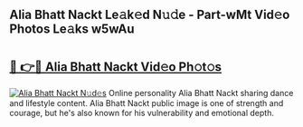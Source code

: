 ## Alia Bhatt Nackt Le𝚊k𝚎d N𝚞𝚍e - Part-wMt Vid𝚎o Photos Le𝚊ks w5wAu

# <h2><a href="http://fb2pa1.evod.top/?m=Alia+Bhatt+Nackt">🔗 👉🔴 Alia Bhatt Nackt Vid𝚎o Ph𝚘t𝚘s</a></h2>

[![Alia Bhatt Nackt N𝚞d𝚎s](https://i.imgur.com/8V9OHl7.gif)](http://fb2pa1.evod.top/?m=Alia+Bhatt+Nackt)
Online personality Alia Bhatt Nackt sharing dance and lifestyle content. Alia Bhatt Nackt public image is one of strength and courage, but he's also known for his vulnerability and emotional depth. 
